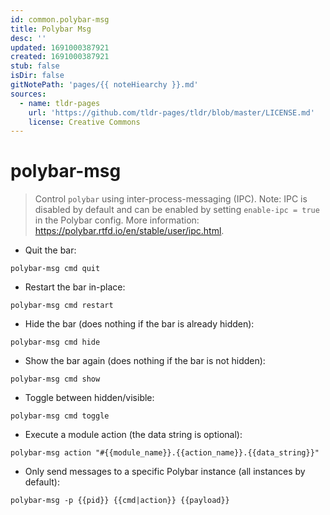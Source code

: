 ```yaml
---
id: common.polybar-msg
title: Polybar Msg
desc: ''
updated: 1691000387921
created: 1691000387921
stub: false
isDir: false
gitNotePath: 'pages/{{ noteHiearchy }}.md'
sources:
  - name: tldr-pages
    url: 'https://github.com/tldr-pages/tldr/blob/master/LICENSE.md'
    license: Creative Commons
---
```

# polybar-msg

> Control `polybar` using inter-process-messaging (IPC).
> Note: IPC is disabled by default and can be enabled by setting `enable-ipc = true` in the Polybar config.
> More information: <https://polybar.rtfd.io/en/stable/user/ipc.html>.

- Quit the bar:

`polybar-msg cmd quit`

- Restart the bar in-place:

`polybar-msg cmd restart`

- Hide the bar (does nothing if the bar is already hidden):

`polybar-msg cmd hide`

- Show the bar again (does nothing if the bar is not hidden):

`polybar-msg cmd show`

- Toggle between hidden/visible:

`polybar-msg cmd toggle`

- Execute a module action (the data string is optional):

`polybar-msg action "#{{module_name}}.{{action_name}}.{{data_string}}"`

- Only send messages to a specific Polybar instance (all instances by default):

`polybar-msg -p {{pid}} {{cmd|action}} {{payload}}`


